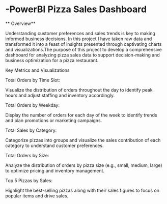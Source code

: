 # -PowerBI Pizza Sales Dashboard

**  Overview**
  

Understanding customer preferences and sales trends is key to making informed business decisions. In this project I have taken raw data and transformed it into a feast of insights presented through captivating charts and visualizations.The purpose of this project  to develop a comprehensive dashboard for analyzing pizza sales data to support decision-making and business optimization for a pizza restaurant. 

 Key Metrics and Visualizations

  Total Orders by Time Slot:

Visualize the distribution of orders throughout the day to identify peak hours and adjust staffing and inventory accordingly.

 Total Orders by Weekday:

Display the number of orders for each day of the week to identify trends and plan promotions or marketing campaigns.

Total Sales by Category:

Categorize pizzas into groups  and visualize the sales contribution of each category to understand customer preferences.

Total Orders by Size:

Analyze the distribution of orders by pizza size (e.g., small, medium, large) to optimize pricing and inventory management.

 Top 5 Pizzas by Sales:

Highlight the best-selling pizzas along with their sales figures to focus on popular items and drive sales.
